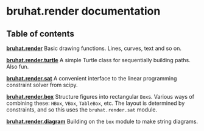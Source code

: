 
bruhat.render documentation
===========================

Table of contents
-----------------

__[bruhat.render](test_canvas.html)__
Basic drawing functions. Lines, curves, text and so on.

__[bruhat.render.turtle](test_turtle.html)__
A simple Turtle class for sequentially building paths.
Also fun.

__[bruhat.render.sat](test_sat.html)__
A convenient interface to the linear programming 
constraint solver from scipy.

__[bruhat.render.box](test_box.html)__
Structure figures into rectangular `Box`s.
Various ways of combining these: `HBox`, `VBox`, `TableBox`, etc.
The layout is determined by constraints, and so this uses
the `bruhat.render.sat` module.

__[bruhat.render.diagram](test_diagram.html)__
Building on the `box` module to make string diagrams.

